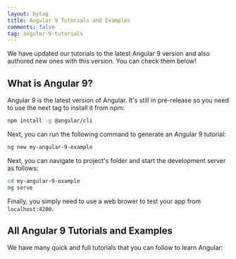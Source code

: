 ```yaml
---
layout: bytag
title: Angular 9 Tutorials and Examples
comments: false
tag: angular-9-tutorials
---
```


We have updated our tutorials to the latest Angular 9 version and also authored new ones with this version. You can check them below!

## What is Angular 9?

Angular 9 is the latest version of Angular. It's still in pre-release so you need to use the next tag to install it from npm:

```bash
npm install -g @angular/cli
```

Next, you can run the following command to generate an Angular 9 tutorial:

```bash
ng new my-angular-9-example
```

Next, you can navigate to project's folder and start the development server as follows:

```bash
cd my-angular-9-example
ng serve
```

Finally, you simply need to use a web brower to test your app from `localhost:4200`.


## All Angular 9 Tutorials and Examples

We have many quick and full tutorials that you can follow to learn Angular: 
